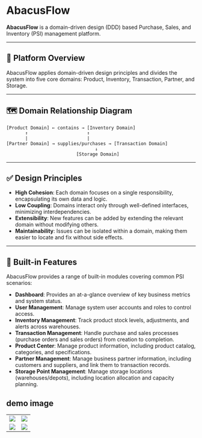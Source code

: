 # AbacusFlow

**AbacusFlow** is a domain-driven design (DDD) based Purchase, Sales, and Inventory (PSI) management platform.

---

## 📘 Platform Overview

AbacusFlow applies domain-driven design principles and divides the system into five core domains: Product, Inventory, Transaction, Partner, and Storage.

---

## 🗺️ Domain Relationship Diagram

```
[Product Domain] ← contains → [Inventory Domain]
       ↑                      ↑
       |                      |
[Partner Domain] → supplies/purchases → [Transaction Domain]
                                 ↓
                          [Storage Domain]
```

---

## ✅ Design Principles

* **High Cohesion**: Each domain focuses on a single responsibility, encapsulating its own data and logic.
* **Low Coupling**: Domains interact only through well-defined interfaces, minimizing interdependencies.
* **Extensibility**: New features can be added by extending the relevant domain without modifying others.
* **Maintainability**: Issues can be isolated within a domain, making them easier to locate and fix without side effects.

---

## 🧩 Built-in Features

AbacusFlow provides a range of built-in modules covering common PSI scenarios:

* **Dashboard**: Provides an at-a-glance overview of key business metrics and system status.
* **User Management**: Manage system user accounts and roles to control access.
* **Inventory Management**: Track product stock levels, adjustments, and alerts across warehouses.
* **Transaction Management**: Handle purchase and sales processes (purchase orders and sales orders) from creation to completion.
* **Product Center**: Manage product information, including product catalog, categories, and specifications.
* **Partner Management**: Manage business partner information, including customers and suppliers, and link them to transaction records.
* **Storage Point Management**: Manage storage locations (warehouses/depots), including location allocation and capacity planning.


## demo image
<table>
    <tr>
        <td><img src="https://private-user-images.githubusercontent.com/198292660/458647189-98272286-b03e-45e3-b957-6adbd8c7ead1.png?jwt=eyJhbGciOiJIUzI1NiIsInR5cCI6IkpXVCJ9.eyJpc3MiOiJnaXRodWIuY29tIiwiYXVkIjoicmF3LmdpdGh1YnVzZXJjb250ZW50LmNvbSIsImtleSI6ImtleTUiLCJleHAiOjE3NTA4MTcxMDMsIm5iZiI6MTc1MDgxNjgwMywicGF0aCI6Ii8xOTgyOTI2NjAvNDU4NjQ3MTg5LTk4MjcyMjg2LWIwM2UtNDVlMy1iOTU3LTZhZGJkOGM3ZWFkMS5wbmc_WC1BbXotQWxnb3JpdGhtPUFXUzQtSE1BQy1TSEEyNTYmWC1BbXotQ3JlZGVudGlhbD1BS0lBVkNPRFlMU0E1M1BRSzRaQSUyRjIwMjUwNjI1JTJGdXMtZWFzdC0xJTJGczMlMkZhd3M0X3JlcXVlc3QmWC1BbXotRGF0ZT0yMDI1MDYyNVQwMjAwMDNaJlgtQW16LUV4cGlyZXM9MzAwJlgtQW16LVNpZ25hdHVyZT05ZmUyZmJkZTdmMWUzN2U4ZmViNTMzZDRjNjRmZmZiYjkxYWYzM2YxYTcwYmNhN2YwZWY0Y2U4MjBjNTVhOTZmJlgtQW16LVNpZ25lZEhlYWRlcnM9aG9zdCJ9.tKTDMLBBvvXU-Bft1YAqiK-0xuayNFnCJ9l_UOYaTdk"/></td>
        <td><img src="https://private-user-images.githubusercontent.com/198292660/458647191-4e6ecd20-31a9-424d-a075-317da567b2e7.png?jwt=eyJhbGciOiJIUzI1NiIsInR5cCI6IkpXVCJ9.eyJpc3MiOiJnaXRodWIuY29tIiwiYXVkIjoicmF3LmdpdGh1YnVzZXJjb250ZW50LmNvbSIsImtleSI6ImtleTUiLCJleHAiOjE3NTA4MTcxMDMsIm5iZiI6MTc1MDgxNjgwMywicGF0aCI6Ii8xOTgyOTI2NjAvNDU4NjQ3MTkxLTRlNmVjZDIwLTMxYTktNDI0ZC1hMDc1LTMxN2RhNTY3YjJlNy5wbmc_WC1BbXotQWxnb3JpdGhtPUFXUzQtSE1BQy1TSEEyNTYmWC1BbXotQ3JlZGVudGlhbD1BS0lBVkNPRFlMU0E1M1BRSzRaQSUyRjIwMjUwNjI1JTJGdXMtZWFzdC0xJTJGczMlMkZhd3M0X3JlcXVlc3QmWC1BbXotRGF0ZT0yMDI1MDYyNVQwMjAwMDNaJlgtQW16LUV4cGlyZXM9MzAwJlgtQW16LVNpZ25hdHVyZT0xM2UxNTZiNTI4Mjg1ZGJmZjA0ZTcxN2I1NWJiZmNkOWY1ZWFkZjdkN2Y5ZmFhYTZhNmE2MDgwODRmZjNiMjMzJlgtQW16LVNpZ25lZEhlYWRlcnM9aG9zdCJ9.V1H4YEU51HbNsAqv_F8Ynht831UFgwQyQYUv5I5PEyI"/></td>
    </tr>
    <tr>
        <td><img src="https://private-user-images.githubusercontent.com/198292660/458647188-9122213f-eac5-4271-b5a3-b24bf8b50082.png?jwt=eyJhbGciOiJIUzI1NiIsInR5cCI6IkpXVCJ9.eyJpc3MiOiJnaXRodWIuY29tIiwiYXVkIjoicmF3LmdpdGh1YnVzZXJjb250ZW50LmNvbSIsImtleSI6ImtleTUiLCJleHAiOjE3NTA4MTcxMDMsIm5iZiI6MTc1MDgxNjgwMywicGF0aCI6Ii8xOTgyOTI2NjAvNDU4NjQ3MTg4LTkxMjIyMTNmLWVhYzUtNDI3MS1iNWEzLWIyNGJmOGI1MDA4Mi5wbmc_WC1BbXotQWxnb3JpdGhtPUFXUzQtSE1BQy1TSEEyNTYmWC1BbXotQ3JlZGVudGlhbD1BS0lBVkNPRFlMU0E1M1BRSzRaQSUyRjIwMjUwNjI1JTJGdXMtZWFzdC0xJTJGczMlMkZhd3M0X3JlcXVlc3QmWC1BbXotRGF0ZT0yMDI1MDYyNVQwMjAwMDNaJlgtQW16LUV4cGlyZXM9MzAwJlgtQW16LVNpZ25hdHVyZT00ZThkNjgxMWNmM2U4MmEzZGFlYmVhMGQzNzk1Nzc2MWRiMDM4NzBlM2E4NTIyMDU4ZjllMWM3MTM5MzhlNzQwJlgtQW16LVNpZ25lZEhlYWRlcnM9aG9zdCJ9.rYwWhL1j2Bld6S1rSnxDaQ3tj-HR0ArN6DlXmSggULU"/></td>
        <td><img src="https://private-user-images.githubusercontent.com/198292660/458647190-36431ed3-fd0a-47ac-9642-2affef0c8a42.png?jwt=eyJhbGciOiJIUzI1NiIsInR5cCI6IkpXVCJ9.eyJpc3MiOiJnaXRodWIuY29tIiwiYXVkIjoicmF3LmdpdGh1YnVzZXJjb250ZW50LmNvbSIsImtleSI6ImtleTUiLCJleHAiOjE3NTA4MTcxMDMsIm5iZiI6MTc1MDgxNjgwMywicGF0aCI6Ii8xOTgyOTI2NjAvNDU4NjQ3MTkwLTM2NDMxZWQzLWZkMGEtNDdhYy05NjQyLTJhZmZlZjBjOGE0Mi5wbmc_WC1BbXotQWxnb3JpdGhtPUFXUzQtSE1BQy1TSEEyNTYmWC1BbXotQ3JlZGVudGlhbD1BS0lBVkNPRFlMU0E1M1BRSzRaQSUyRjIwMjUwNjI1JTJGdXMtZWFzdC0xJTJGczMlMkZhd3M0X3JlcXVlc3QmWC1BbXotRGF0ZT0yMDI1MDYyNVQwMjAwMDNaJlgtQW16LUV4cGlyZXM9MzAwJlgtQW16LVNpZ25hdHVyZT1mZmZmNGU3OGI3NzgyMWJiOTg2OTRlZTU4Yzg5ZGQ3MzMyZjg0NjEzNmY0MjFjYTZlZjI2MTlkZDBlZThmY2ViJlgtQW16LVNpZ25lZEhlYWRlcnM9aG9zdCJ9.7jOABkaSC9nc2LEEynbpvWh3nlCYRjYkfjBTB-anhjA"/></td>
    </tr>
</table>